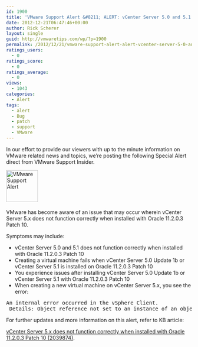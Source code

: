 ```yaml
---
id: 1900
title: 'VMware Support Alert &#8211; ALERT: vCenter Server 5.0 and 5.1 does not function correctly when installed with Oracle 11.2.0.3 Patch 10'
date: 2012-12-21T06:47:46+00:00
author: Rick Scherer
layout: single
guid: http://vmwaretips.com/wp/?p=1900
permalink: /2012/12/21/vmware-support-alert-alert-vcenter-server-5-0-and-5-1-does-not-function-correctly-when-installed-with-oracle-11-2-0-3-patch-10/
ratings_users:
  - 0
ratings_score:
  - 0
ratings_average:
  - 0
views:
  - 1043
categories:
  - Alert
tags:
  - alert
  - Bug
  - patch
  - support
  - VMware
---
```

In our effort to provide our viewers with up to the minute information on VMware related news and topics, we&#8217;re posting the following Special Alert direct from VMware Support Insider.

<img class="asset asset-image at-xid-6a00d8341c328153ef01543330c84d970c alignleft" style="margin: 0px 25px 5px 0px; border: 0px;" title="VMware Support Alert" src="http://blogs.vmware.com/tp/.a/6a00d8341c328153ef01543330c84d970c-800wi" alt="VMware Support Alert" width="86" height="86" border="0" />

VMware has become aware of an issue that may occur wherein vCenter Server 5.x does not function correctly when installed with Oracle 11.2.0.3 Patch 10.

Symptoms may include:

  * vCenter Server 5.0 and 5.1 does not function correctly when installed with Oracle 11.2.0.3 Patch 10
  * Creating a virtual machine fails when vCenter Server 5.0 Update 1b or vCenter Server 5.1 is installed on Oracle 11.2.0.3 Patch 10
  * You experience issues after installing vCenter Server 5.0 Update 1b or vCenter Server 5.1 with Oracle 11.2.0.3 Patch 10
  * When creating a new virtual machine on vCenter Server 5.x, you see the error:

<pre>An internal error occurred in the vSphere Client.
 Details: Object reference not set to an instance of an object.</pre>

For further updates and more information on this alert, refer to KB article:
  
<a href="http://kb.vmware.com/kb/2039874" target="_blank">vCenter Server 5.x does not function correctly when installed with Oracle 11.2.0.3 Patch 10 (2039874)</a>.